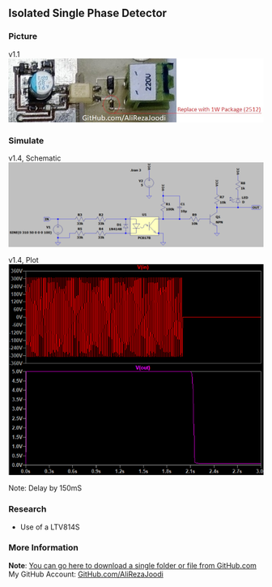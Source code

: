 ## Isolated Single Phase Detector

### Picture
v1.1  
![](Pictures/v1.1.jpg)

### Simulate
v1.4, Schematic  
![](Simulate/v1.4_Schematic.png)

v1.4, Plot  
![](Simulate/v1.4_Plot.png)

Note: Delay by 150mS

### Research
- Use of a LTV814S 

### More Information
**Note**: [You can go here to download a single folder or file from GitHub.com](https://minhaskamal.github.io/DownGit/#/home)  
My GitHub Account: [GitHub.com/AliRezaJoodi](https://github.com/AliRezaJoodi)  

